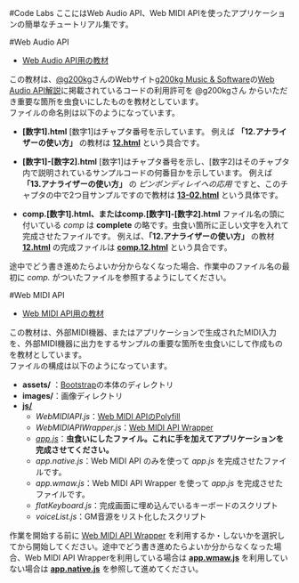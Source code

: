 #Code Labs
ここにはWeb Audio API、Web MIDI APIを使ったアプリケーションの簡単なチュートリアル集です。  

#Web Audio API
 - [Web Audio API用の教材](https://github.com/ryoyakawai/WebMusicDevelopersJP/tree/master/codeLabs/WebAudioAPI)

この教材は、[@g200kg](https://twitter.com/g200kg)さんのWebサイト[g200kg Music & Software](http://www.g200kg.com/)の[Web Audio API解説](http://www.g200kg.com/jp/docs/webaudio/)に掲載されているコードの利用許可を @g200kgさん からいただき重要な箇所を虫食いにしたものを教材としています。  
ファイルの命名則は以下のようになっています。

 - **[数字1].html**
 [数字1]はチャプタ番号を示しています。
 例えば **「12.アナライザーの使い方」** の教材は **[12.html](https://github.com/ryoyakawai/WebMusicDevelopersJP/tree/master/codeLabs/WebAudioAPI/12.html)** という具合です。

 - **[数字1]-[数字2].html**
 [数字1]はチャプタ番号を示し、[数字2]はそのチャプタ内で説明されているサンプルコードの何番目かを示しています。
 例えば **「13.アナライザーの使い方」** の *ピンポンディレイへの応用* ですと、このチャプタの中で2つ目サンプルですので教材は **[13-02.html](https://github.com/ryoyakawai/WebMusicDevelopersJP/tree/master/codeLabs/WebAudioAPI/13-02.html)** という具体です。

 - **comp.[数字1].html、またはcomp.[数字1]-[数字2].html**
 ファイル名の頭に付いている *comp* は **complete** の略です。虫食い箇所に正しい文字を入れて完成させたファイルです。
 例えば、**「12.アナライザーの使い方」** の教材 **[12.html](https://github.com/ryoyakawai/WebMusicDevelopersJP/tree/master/codeLabs/WebAudioAPI/12.html)** の完成ファイルは **[comp.12.html](https://github.com/ryoyakawai/WebMusicDevelopersJP/tree/master/codeLabs/WebAudioAPI/comp.12.html)** という具合です。  

途中でどう書き進めたらよいか分からなくなった場合、作業中のファイル名の最初に _comp._ がついたファイルを参照するようにしてください。

#Web MIDI API
- [Web MIDI API用の教材](https://github.com/ryoyakawai/WebMusicDevelopersJP/tree/master/codeLabs/WebMIDIAPI)

この教材は、外部MIDI機器、またはアプリケーションで生成されたMIDI入力を、外部MIDI機器に出力をするサンプルの重要な箇所を虫食いにして作成ものを教材としています。  
ファイルの構成は以下のようになっています。

 - **assets/** ：[Bootstrap](http://getbootstrap.com/)の本体のディレクトリ
 - **images/**：画像ディレクトリ
 - **[js/](https://github.com/ryoyakawai/WebMusicDevelopersJP/tree/master/codeLabs/WebMIDIAPI/js)**
   - *WebMIDIAPI.js*：[Web MIDI APIのPolyfill](https://github.com/cwilso/WebMIDIAPIShim)
   - *WebMIDIAPIWrapper.js*：[Web MIDI API Wrapper](https://github.com/ryoyakawai/WebMIDIAPIWrapper)
   - *[app.js](https://github.com/ryoyakawai/WebMusicDevelopersJP/tree/master/codeLabs/WebMIDIAPI/js/app.js)*：**虫食いにしたファイル。これに手を加えてアプリケーションを完成させてください。**
   - *app.native.js*：Web MIDI API のみを使って *app.js* を完成させたファイルです。
   - *app.wmaw.js*：Web MIDI API Wrapper を使って *app.js* を完成させたファイルです。
   - *flatKeyboard.js*：完成画面に埋め込んでいるキーボードのスクリプト
   - *voiceList.js*：GM音源をリスト化したスクリプト

作業を開始する前に [Web MIDI API Wrapper](https://github.com/ryoyakawai/WebMIDIAPIWrapper) を利用するか・しないかを選択してから開始してください。途中でどう書き進めたらよいか分からなくなった場合、Web MIDI API Wrapperを利用している場合は **[app.wmaw.js](https://github.com/ryoyakawai/WebMusicDevelopersJP/blob/master/codeLabs/WebMIDIAPI/js/app.wmaw.js)** を利用していない場合は **[app.native.js](https://github.com/ryoyakawai/WebMusicDevelopersJP/blob/master/codeLabs/WebMIDIAPI/js/app.native.js)** を参照して進めてください。



